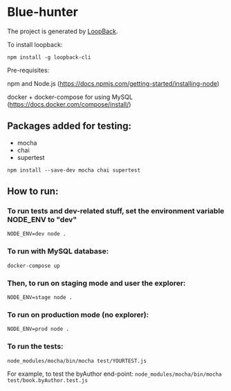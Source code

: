# Blue-hunter

The project is generated by [LoopBack](http://loopback.io).

To install loopback:

`npm install -g loopback-cli`

Pre-requisites:

npm and Node.js (https://docs.npmjs.com/getting-started/installing-node)

docker + docker-compose for using MySQL (https://docs.docker.com/compose/install/)

## Packages added for testing:
- mocha
- chai
- supertest

`npm install --save-dev mocha chai supertest`

## How to run:

### To run tests and dev-related stuff, set the environment variable NODE_ENV to "dev"

`NODE_ENV=dev node .`

### To run with MySQL database:

`docker-compose up`

### Then, to run on staging mode and user the explorer:

`NODE_ENV=stage node .`

### To run on production mode (no explorer):

`NODE_ENV=prod node .`

### To run the tests:
`node_modules/mocha/bin/mocha test/YOURTEST.js`

For example, to test the byAuthor end-point:
`node_modules/mocha/bin/mocha test/book.byAuthor.test.js`
